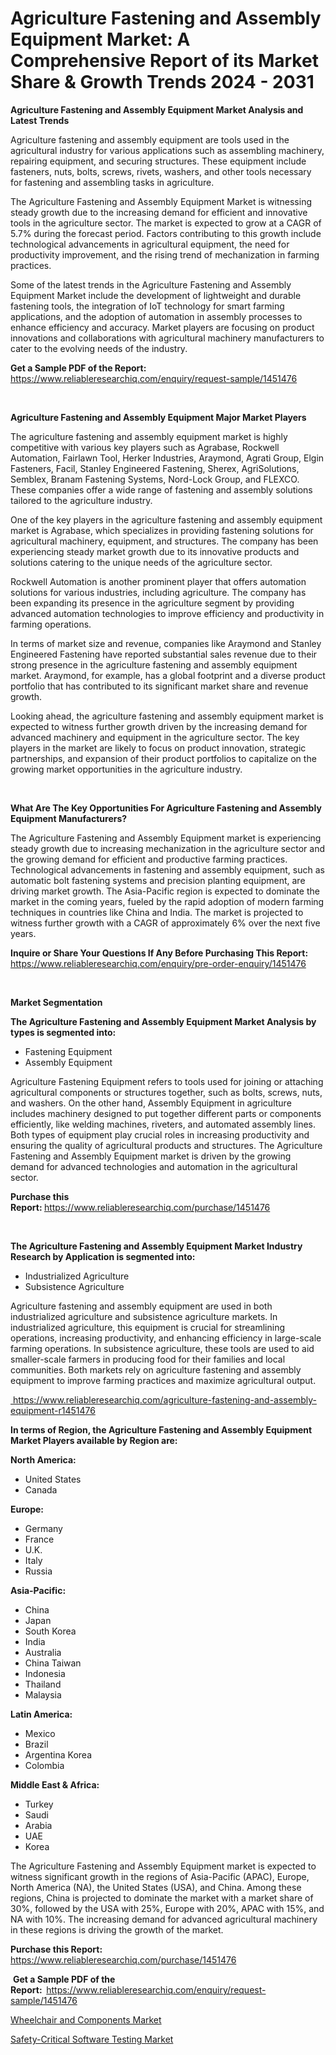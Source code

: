 <p><h1>Agriculture Fastening and Assembly Equipment Market: A Comprehensive Report of its Market Share & Growth Trends 2024 - 2031</h1></p><p><strong>Agriculture Fastening and Assembly Equipment Market Analysis and Latest Trends</strong></p>
<p><p>Agriculture fastening and assembly equipment are tools used in the agricultural industry for various applications such as assembling machinery, repairing equipment, and securing structures. These equipment include fasteners, nuts, bolts, screws, rivets, washers, and other tools necessary for fastening and assembling tasks in agriculture.</p><p>The Agriculture Fastening and Assembly Equipment Market is witnessing steady growth due to the increasing demand for efficient and innovative tools in the agriculture sector. The market is expected to grow at a CAGR of 5.7% during the forecast period. Factors contributing to this growth include technological advancements in agricultural equipment, the need for productivity improvement, and the rising trend of mechanization in farming practices.</p><p>Some of the latest trends in the Agriculture Fastening and Assembly Equipment Market include the development of lightweight and durable fastening tools, the integration of IoT technology for smart farming applications, and the adoption of automation in assembly processes to enhance efficiency and accuracy. Market players are focusing on product innovations and collaborations with agricultural machinery manufacturers to cater to the evolving needs of the industry.</p></p>
<p><strong>Get a Sample PDF of the Report:&nbsp;</strong> <a href="https://www.reliableresearchiq.com/enquiry/request-sample/1451476">https://www.reliableresearchiq.com/enquiry/request-sample/1451476</a></p>
<p>&nbsp;</p>
<p><strong>Agriculture Fastening and Assembly Equipment Major Market Players</strong></p>
<p><p>The agriculture fastening and assembly equipment market is highly competitive with various key players such as Agrabase, Rockwell Automation, Fairlawn Tool, Herker Industries, Araymond, Agrati Group, Elgin Fasteners, Facil, Stanley Engineered Fastening, Sherex, AgriSolutions, Semblex, Branam Fastening Systems, Nord-Lock Group, and FLEXCO. These companies offer a wide range of fastening and assembly solutions tailored to the agriculture industry.</p><p>One of the key players in the agriculture fastening and assembly equipment market is Agrabase, which specializes in providing fastening solutions for agricultural machinery, equipment, and structures. The company has been experiencing steady market growth due to its innovative products and solutions catering to the unique needs of the agriculture sector.</p><p>Rockwell Automation is another prominent player that offers automation solutions for various industries, including agriculture. The company has been expanding its presence in the agriculture segment by providing advanced automation technologies to improve efficiency and productivity in farming operations.</p><p>In terms of market size and revenue, companies like Araymond and Stanley Engineered Fastening have reported substantial sales revenue due to their strong presence in the agriculture fastening and assembly equipment market. Araymond, for example, has a global footprint and a diverse product portfolio that has contributed to its significant market share and revenue growth.</p><p>Looking ahead, the agriculture fastening and assembly equipment market is expected to witness further growth driven by the increasing demand for advanced machinery and equipment in the agriculture sector. The key players in the market are likely to focus on product innovation, strategic partnerships, and expansion of their product portfolios to capitalize on the growing market opportunities in the agriculture industry.</p></p>
<p>&nbsp;</p>
<p><strong>What Are The Key Opportunities For Agriculture Fastening and Assembly Equipment Manufacturers?</strong></p>
<p><p>The Agriculture Fastening and Assembly Equipment market is experiencing steady growth due to increasing mechanization in the agriculture sector and the growing demand for efficient and productive farming practices. Technological advancements in fastening and assembly equipment, such as automatic bolt fastening systems and precision planting equipment, are driving market growth. The Asia-Pacific region is expected to dominate the market in the coming years, fueled by the rapid adoption of modern farming techniques in countries like China and India. The market is projected to witness further growth with a CAGR of approximately 6% over the next five years.</p></p>
<p><strong>Inquire or Share Your Questions If Any Before Purchasing This Report:</strong> <a href="https://www.reliableresearchiq.com/enquiry/pre-order-enquiry/1451476">https://www.reliableresearchiq.com/enquiry/pre-order-enquiry/1451476</a></p>
<p>&nbsp;</p>
<p><strong>Market Segmentation</strong></p>
<p><strong>The Agriculture Fastening and Assembly Equipment Market Analysis by types is segmented into:</strong></p>
<p><ul><li>Fastening Equipment</li><li>Assembly Equipment</li></ul></p>
<p><p>Agriculture Fastening Equipment refers to tools used for joining or attaching agricultural components or structures together, such as bolts, screws, nuts, and washers. On the other hand, Assembly Equipment in agriculture includes machinery designed to put together different parts or components efficiently, like welding machines, riveters, and automated assembly lines. Both types of equipment play crucial roles in increasing productivity and ensuring the quality of agricultural products and structures. The Agriculture Fastening and Assembly Equipment market is driven by the growing demand for advanced technologies and automation in the agricultural sector.</p></p>
<p><strong>Purchase this Report:&nbsp;</strong><a href="https://www.reliableresearchiq.com/purchase/1451476">https://www.reliableresearchiq.com/purchase/1451476</a></p>
<p>&nbsp;</p>
<p><strong>The Agriculture Fastening and Assembly Equipment Market Industry Research by Application is segmented into:</strong></p>
<p><ul><li>Industrialized Agriculture</li><li>Subsistence Agriculture</li></ul></p>
<p><p>Agriculture fastening and assembly equipment are used in both industrialized agriculture and subsistence agriculture markets. In industrialized agriculture, this equipment is crucial for streamlining operations, increasing productivity, and enhancing efficiency in large-scale farming operations. In subsistence agriculture, these tools are used to aid smaller-scale farmers in producing food for their families and local communities. Both markets rely on agriculture fastening and assembly equipment to improve farming practices and maximize agricultural output.</p></p>
<p><a href="https://www.reliableresearchiq.com/agriculture-fastening-and-assembly-equipment-r1451476">&nbsp;https://www.reliableresearchiq.com/agriculture-fastening-and-assembly-equipment-r1451476</a></p>
<p><strong>In terms of Region, the Agriculture Fastening and Assembly Equipment Market Players available by Region are:</strong></p>
<p>
    <p> <strong> North America: </strong>
        <ul>
            <li>United States</li>
            <li>Canada</li>
        </ul>
        </p> 
    <p> <strong> Europe: </strong>
        <ul>
            <li>Germany</li>
            <li>France</li>
            <li>U.K.</li>
            <li>Italy</li>
            <li>Russia</li>
        </ul>
        </p> 
    <p> <strong> Asia-Pacific: </strong>
        <ul>
            <li>China</li>
            <li>Japan</li>
            <li>South Korea</li>
            <li>India</li>
            <li>Australia</li>
            <li>China Taiwan</li>
            <li>Indonesia</li>
            <li>Thailand</li>
            <li>Malaysia</li>
        </ul>
        </p> 
    <p> <strong> Latin America: </strong>
        <ul>
            <li>Mexico</li>
            <li>Brazil</li>
            <li>Argentina Korea</li>
            <li>Colombia</li>
        </ul>
        </p> 
    <p> <strong> Middle East & Africa: </strong>
        <ul>
            <li>Turkey</li>
            <li>Saudi</li>
            <li>Arabia</li>
            <li>UAE</li>
            <li>Korea</li>
        </ul>
    </p>
    </p>
<p><p>The Agriculture Fastening and Assembly Equipment market is expected to witness significant growth in the regions of Asia-Pacific (APAC), Europe, North America (NA), the United States (USA), and China. Among these regions, China is projected to dominate the market with a market share of 30%, followed by the USA with 25%, Europe with 20%, APAC with 15%, and NA with 10%. The increasing demand for advanced agricultural machinery in these regions is driving the growth of the market.</p></p>
<p><strong>Purchase this Report: </strong><a href="https://www.reliableresearchiq.com/purchase/1451476">https://www.reliableresearchiq.com/purchase/1451476</a></p>
<p>&nbsp;<strong>Get a Sample PDF of the Report:&nbsp;&nbsp;</strong><a href="https://www.reliableresearchiq.com/enquiry/request-sample/1451476">https://www.reliableresearchiq.com/enquiry/request-sample/1451476</a></p>
<p><strong></strong></p>
<p><p><a href="https://view.publitas.com/reportprime-1/global-wheelchair-and-components-market-size-and-market-trends-analysis-by-regional-outlook-competitive-strategies-forecasted-for-period-from-2024-to-2031/">Wheelchair and Components Market</a></p><p><a href="https://github.com/mandarincruisesvn/Market-Research-Report-List-1/blob/main/safety-critical-software-testing-market.md">Safety-Critical Software Testing Market</a></p></p>